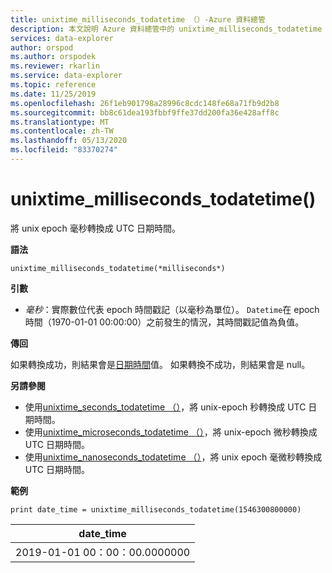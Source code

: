 ```yaml
---
title: unixtime_milliseconds_todatetime （）-Azure 資料總管
description: 本文說明 Azure 資料總管中的 unixtime_milliseconds_todatetime （）。
services: data-explorer
author: orspod
ms.author: orspodek
ms.reviewer: rkarlin
ms.service: data-explorer
ms.topic: reference
ms.date: 11/25/2019
ms.openlocfilehash: 26f1eb901798a28996c8cdc148fe68a71fb9d2b8
ms.sourcegitcommit: bb8c61dea193fbbf9ffe37dd200fa36e428aff8c
ms.translationtype: MT
ms.contentlocale: zh-TW
ms.lasthandoff: 05/13/2020
ms.locfileid: "83370274"
---
```

# <a name="unixtime_milliseconds_todatetime"></a>unixtime_milliseconds_todatetime()

將 unix epoch 毫秒轉換成 UTC 日期時間。

**語法**

`unixtime_milliseconds_todatetime(*milliseconds*)`

**引數**

* *毫秒*：實際數位代表 epoch 時間戳記（以毫秒為單位）。 `Datetime`在 epoch 時間（1970-01-01 00:00:00）之前發生的情況，其時間戳記值為負值。

**傳回**

如果轉換成功，則結果會是[日期時間](./scalar-data-types/datetime.md)值。 如果轉換不成功，則結果會是 null。

**另請參閱**

* 使用[unixtime_seconds_todatetime （）](unixtime-seconds-todatetimefunction.md)，將 unix-epoch 秒轉換成 UTC 日期時間。
* 使用[unixtime_microseconds_todatetime （）](unixtime-microseconds-todatetimefunction.md)，將 unix-epoch 微秒轉換成 UTC 日期時間。
* 使用[unixtime_nanoseconds_todatetime （）](unixtime-nanoseconds-todatetimefunction.md)，將 unix epoch 毫微秒轉換成 UTC 日期時間。

**範例**

<!-- csl: https://help.kusto.windows.net/Samples  -->
```kusto
print date_time = unixtime_milliseconds_todatetime(1546300800000)
```

|date_time|
|---|
|2019-01-01 00：00：00.0000000|
